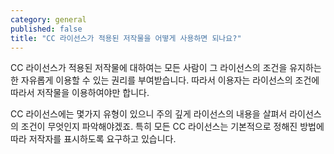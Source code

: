 ```yaml
---
category: general
published: false
title: "CC 라이선스가 적용된 저작물을 어떻게 사용하면 되나요?"
---
```



CC 라이선스가 적용된 저작물에 대하여는 모든 사람이 그 라이선스의 조건을 유지하는 한 자유롭게 이용할 수 있는 권리를 부여받습니다. 따라서 이용자는 라이선스의 조건에 따라서 저작물을 이용하여야만 합니다.

CC 라이선스에는 몇가지 유형이 있으니 주의 깊게 라이선스의 내용을 살펴서 라이선스의 조건이 무엇인지 파악해야겠죠. 특히 모든 CC 라이선스는 기본적으로 정해진 방법에 따라 저작자를 표시하도록 요구하고 있습니다.